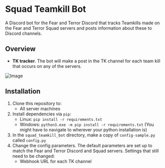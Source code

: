 # Squad Teamkill Bot
A Discord bot for the Fear and Terror Discord that tracks Teamkills made on the
Fear and Terror Squad servers and posts information about these to Discord
channels.

## Overview
- **TK tracker**.
The bot will make a post in the TK channel for each team kill that occurs on
any of the servers.

![Image](images/tk.png)

## Installation
1. Clone this repository to:
    - All server machines
2. Install dependencies via `pip`:
    - Linux: `pip install -r requirements.txt`
    - Windows: `python3.exe -m pip install -r requirements.txt`
      (You might have to navigate to wherever your python installation is)
3. In the `squad_teamkill_bot` directory, make a copy of `config-sample.py`
   called `config.py`
4. Change the config parameters.
   The default parameters are set up to match the Fear and Terror Discord and
   Squad servers.
   Settings that still need to be changed:
   - Webhook URL for each TK channel
